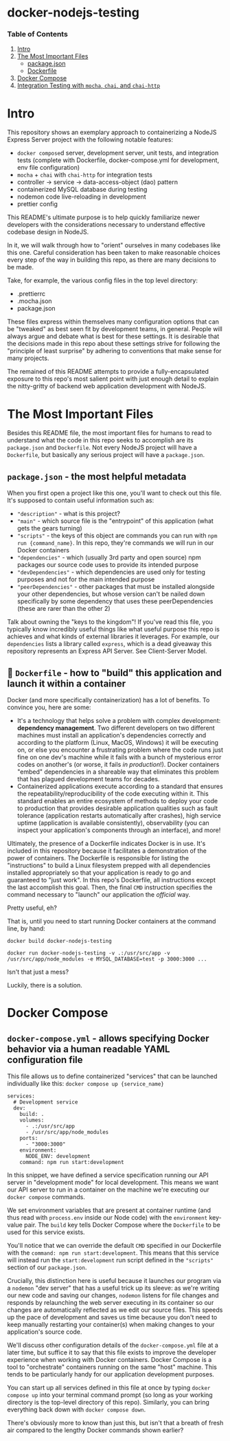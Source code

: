 # docker-nodejs-testing

### Table of Contents
1. [Intro](#Intro)
2. [The Most Important Files](#the-most-important-files)
    - [package.json](#packagejson---the-most-helpful-metadata)
    - [Dockerfile](#🐋-Dockerfile---how-to-"build"-this-application-and-launch-it-within-a-container)
3. [Docker Compose](#docker-compose)
4. [Integration Testing with `mocha`, `chai`, and `chai-http`]()

# Intro

This repository shows an exemplary approach to containerizing a NodeJS Express Server project with the following notable features:
- `docker compose`d server, development server, unit tests, and integration tests (complete with Dockerfile, docker-compose.yml for development, env file configuration)
- `mocha` + `chai` with `chai-http` for integration tests
- controller -> service -> data-access-object (dao) pattern
- containerized MySQL database during testing
- nodemon code live-reloading in development
- prettier config

This README's ultimate purpose is to help quickly familiarize newer developers with the considerations necessary to understand effective codebase design in NodeJS.

In it, we will walk through how to "orient" ourselves in many codebases like this one. Careful consideration has been taken to make reasonable choices every step of the way in building this repo, as there are many decisions to be made.

Take, for example, the various config files in the top level directory:
- .prettierrc
- .mocha.json
- package.json

These files express within themselves many configuration options that can be "tweaked" as best seen fit by development teams, in general. People will always argue and debate what is best for these settings. It is desirable that the decisions made in this repo about these settings strive for following the "principle of least surprise" by adhering to conventions that make sense for many projects.

The remained of this README attempts to provide a fully-encapsulated exposure to this repo's most salient point with just enough detail to explain the nitty-gritty of backend web application development with NodeJS.

# The Most Important Files

Besides this README file, the most important files for humans to read to understand what the code in this repo seeks to accomplish are its `package.json` and `Dockerfile`. Not every NodeJS project will have a `Dockerfile`, but basically any serious project will have a `package.json`.

## `package.json` - the most helpful metadata

When you first open a project like this one, you'll want to check out this file. It's supposed to contain useful information such as:
- `"description"` - what is this project?
- `"main"` - which source file is the "entrypoint" of this application (what gets the gears turning)
- `"scripts"` - the keys of this object are commands you can run with `npm run {command_name}`. In this repo, they're commands we will run in our Docker containers
- `"dependencies"` - which (usually 3rd party and open source) npm packages our source code uses to provide its intended purpose
- `"devDependencies"` - which dependencies are used only for testing purposes and not for the main intended purpose
- `"peerDependencies"` - other packages that must be installed alongside your other dependencies, but whose version can't be nailed down specifically by some dependency that uses these peerDependencies (these are rarer than the other 2)

Talk about owning the "keys to the kingdom"! If you've read this file, you typically know incredibly useful things like what useful purpose this repo is achieves and what kinds of external libraries it leverages. For example, our `dependencies` lists a library called `express`, which is a dead giveaway this repository represents an Express API Server. See Client-Server Model.

## 🐋 `Dockerfile` - how to "build" this application and launch it within a container

Docker (and more specifically containerization) has a lot of benefits. To convince you, here are some:
- It's a technology that helps solve a problem with complex development: **dependency management**. Two different developers on two different machines must install an application's dependencies correctly and according to the platform (Linux, MacOS, Windows) it will be executing on, or else you encounter a frustrating problem where the code runs just fine on one dev's machine while it fails with a bunch of mysterious error codes on another's (or worse, it fails *in production*!). Docker containers "embed" dependencies in a shareable way that eliminates this problem that has plagued development teams for decades.
- Containerized applications execute according to a standard that ensures the repeatability/reproducibility of the code executing within it. This standard enables an entire ecosystem of methods to deploy your code to production that provides desirable application qualities such as fault tolerance (application restarts automatically after crashes), high service uptime (application is available consistently), observability (you can inspect your application's components through an interface), and more!

Ultimately, the presence of a Dockerfile indicates Docker is in use. It's included in this repository because it facilitates a demonstration of the power of containers. The Dockerfile is responsible for listing the "instructions" to build a Linux filesystem prepped with all dependencies installed appropriately so that your application is ready to go and guaranteed to "just work". In this repo's Dockerfile, all instructions except the last accomplish this goal. Then, the final `CMD` instruction specifies the command necessary to "launch" our application the *official* way.

Pretty useful, eh?

That is, until you need to start running Docker containers at the command line, by hand:

`docker build docker-nodejs-testing`

`docker run docker-nodejs-testing -v .:/usr/src/app -v /usr/src/app/node_modules -e MYSQL_DATABASE=test -p 3000:3000 ...`

Isn't that just a mess?

Luckily, there is a solution.

# Docker Compose

## `docker-compose.yml` - allows specifying Docker behavior via a human readable YAML configuration file

This file allows us to define containerized "services" that can be launched individually like this: `docker compose up {service_name}`

```
services:
  # Development service
  dev:
    build: . 
    volumes:
      - .:/usr/src/app
      - /usr/src/app/node_modules
    ports:
      - "3000:3000"
    environment:
      NODE_ENV: development
    command: npm run start:development
```

In this snippet, we have defined a service specification running our API server in "development mode" for local development. This means we want our API server to run in a container on the machine we're executing our `docker compose` commands.

We set environment variables that are present at container runtime (and thus read with `process.env` inside our Node code) with the `environment` key-value pair. The `build` key tells Docker Compose where the `Dockerfile` to be used for this service exists. 

You'll notice that we can override the default `CMD` specified in our Dockerfile with the `command: npm run start:development`. This means that this service will instead run the `start:development` run script defined in the `"scripts"` section of our `package.json`.

Crucially, this distinction here is useful because it launches our program via a `nodemon` "dev server" that has a useful trick up its sleeve: as we're writing our new code and saving our changes, `nodemon` listens for file changes and responds by relaunching the web server executing in its container so our changes are automatically reflected as we edit our source files. This speeds up the pace of development and saves us time because you don't need to keep manually restarting your container(s) when making changes to your application's source code.

We'll discuss other configuration details of the `docker-compose.yml` file at a later time, but suffice it to say that this file exists to improve the developer experience when working with Docker containers. Docker Compose is a tool to "orchestrate" containers running on the same "host" machine. This tends to be particularly handy for our application development purposes.

You can start up all services defined in this file at once by typing `docker compose up` into your terminal command prompt (so long as your working directory is the top-level directory of this repo). Similarly, you can bring everything back down with `docker compose down`.

There's obviously more to know than just this, but isn't that a breath of fresh air compared to the lengthy Docker commands shown earlier?